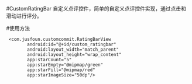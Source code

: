#CustomRatingBar
自定义点评控件，简单的自定义点评控件实现，通过点击和滑动进行评分。

#使用方法
```
 <com.jusfoun.customcommit.RatingBarView   
        android:id="@+id/custom_ratingbar"
        android:layout_width="match_parent"
        android:layout_height="wrap_content"
        app:starCount="5"
        app:starEmpty="@mipmap/green"
        app:starFill="@mipmap/red"
        app:starImageSize="50dp"/>
```



